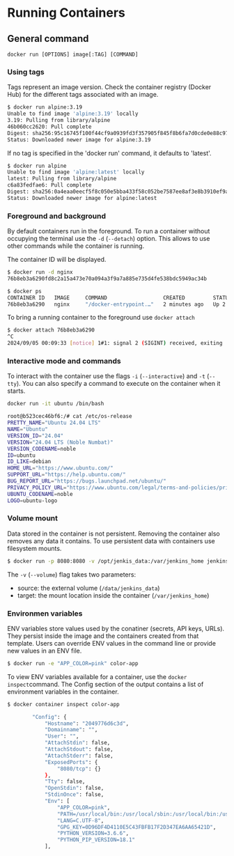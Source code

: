 # Running Containers

## General command

`docker run [OPTIONS] image[:TAG] [COMMAND]`

### Using tags

Tags represent an image version. Check the container registry (Docker Hub) for the different tags associated with an image.

```bash
$ docker run alpine:3.19
Unable to find image 'alpine:3.19' locally
3.19: Pulling from library/alpine
46b060cc2620: Pull complete 
Digest: sha256:95c16745f100f44cf9a0939fd3f357905f845f8b6fa7d0cde0e88c9764060185
Status: Downloaded newer image for alpine:3.19
```

If no tag is specified in the 'docker run' command, it defaults to 'latest'.

```bash
$ docker run alpine
Unable to find image 'alpine:latest' locally
latest: Pulling from library/alpine
c6a83fedfae6: Pull complete 
Digest: sha256:0a4eaa0eecf5f8c050e5bba433f58c052be7587ee8af3e8b3910ef9ab5fbe9f5
Status: Downloaded newer image for alpine:latest
```

### Foreground and background

By default containers run in the foreground. To run a container without occupying the terminal use the `-d` (`--detach`) option. This allows to use other commands while the container is running.

The container ID will be displayed.

```bash
$ docker run -d nginx
76b8eb3a6290fd8c2a15a473e70a094a3f9a7a885e735d4fe538bdc5949ac34b

$ docker ps          
CONTAINER ID   IMAGE     COMMAND                  CREATED         STATUS         PORTS     NAMES
76b8eb3a6290   nginx     "/docker-entrypoint.…"   2 minutes ago   Up 2 minutes   80/tcp    sad_matsumoto
```

To bring a running container to the foreground use `docker attach`

```bash
$ docker attach 76b8eb3a6290
^C
2024/09/05 00:09:33 [notice] 1#1: signal 2 (SIGINT) received, exiting
```

### Interactive mode and commands

To interact with the container use the flags `-i` (`--interactive`) and `-t` (`--tty`). You can also specify a command to execute on the container when it starts.

```bash
docker run -it ubuntu /bin/bash

root@b523cec46bf6:/# cat /etc/os-release
PRETTY_NAME="Ubuntu 24.04 LTS"
NAME="Ubuntu"
VERSION_ID="24.04"
VERSION="24.04 LTS (Noble Numbat)"
VERSION_CODENAME=noble
ID=ubuntu
ID_LIKE=debian
HOME_URL="https://www.ubuntu.com/"
SUPPORT_URL="https://help.ubuntu.com/"
BUG_REPORT_URL="https://bugs.launchpad.net/ubuntu/"
PRIVACY_POLICY_URL="https://www.ubuntu.com/legal/terms-and-policies/privacy-policy"
UBUNTU_CODENAME=noble
LOGO=ubuntu-logo
```

### Volume mount

Data stored in the container is not persistent. Removing the container also removes any data it contains. To use persistent data with containers use filesystem mounts.

```bash
$ docker run -p 8080:8080 -v /opt/jenkis_data:/var/jenkins_home jenkins/jenkins
```

The `-v` (`--volume`) flag takes two parameters:
- source: the external volume (`/data/jenkins_data`)
- target: the mount location inside the container (`/var/jenkins_home`)


### Environmen variables

ENV variables store values used by the conatiner (secrets, API keys, URLs). They persist inside the image and the containers created from that template. Users can override ENV values in the command line or provide new values in an ENV file.

```bash
$ docker run -e "APP_COLOR=pink" color-app
```

To view ENV variables available for a container, use the `docker inspect`command. The Config section of the output contains a list of environment variables in the container.

```bash
$ docker container inspect color-app

        "Config": {
            "Hostname": "2049776d6c3d",
            "Domainname": "",
            "User": "",
            "AttachStdin": false,
            "AttachStdout": false,
            "AttachStderr": false,
            "ExposedPorts": {
                "8080/tcp": {}
            },
            "Tty": false,
            "OpenStdin": false,
            "StdinOnce": false,
            "Env": [
                "APP_COLOR=pink",
                "PATH=/usr/local/bin:/usr/local/sbin:/usr/local/bin:/usr/sbin:/usr/bin:/sbin:/bin",
                "LANG=C.UTF-8",
                "GPG_KEY=0D96DF4D4110E5C43FBFB17F2D347EA6AA65421D",
                "PYTHON_VERSION=3.6.6",
                "PYTHON_PIP_VERSION=18.1"
            ],

```


